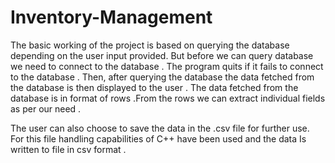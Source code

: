 # Inventory-Management
The basic working of the project is based on querying the database depending on the user input provided. But before we can query database we need to connect to the database . The program quits if it fails to connect to the database . Then, after querying the database  the data fetched from the database is then displayed to the user . The data fetched from the database is in  format of rows .From the rows we can extract individual fields as per our need . 

The user can also choose to save the data in the .csv file for further use. For this file handling capabilities of C++ have been used and the data Is written to file in csv format .


